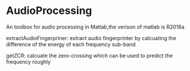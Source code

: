 # AudioProcessing
An toolbox for audio processing in Matlab,the verison of matlab is R2016a

extractAudioFingerpriner: extract audio fingerprinter by calcuating the difference of the energy of each frequency sub-band 

getZCR: calcuate the zero-crossing which can be used to predict the frequency roughly
